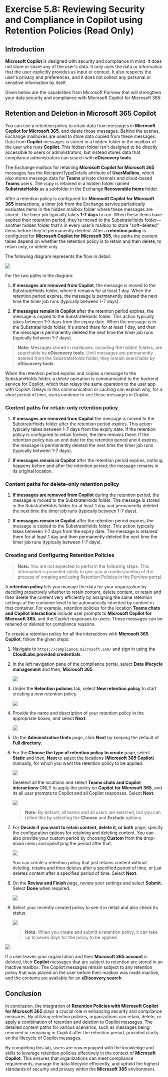 # Exercise 5.8: Reviewing Security and Compliance in Copilot using Retention Policies (Read Only)

## Introduction

**Microsoft Copilot** is designed with security and compliance in mind. It does not store or share any of the user's data. It only uses the data or information that the user explicitly provides as input or context. It also respects the user's privacy and preferences, and it does not collect any personal or sensitive information by itself.

Given below are the capabilities from Microsoft Purview that will strengthen your data security and compliance with Microsoft Copilot for Microsoft 365:

## Retention and Deletion in Microsoft 365 Copilot

You can use a retention policy to retain data from messages in **Microsoft Copilot for Microsoft 365**, and delete those messages. Behind the scenes, Exchange mailboxes are used to store data copied from these messages. Data from **Copilot** messages is stored in a hidden folder in the mailbox of the user who runs **Copilot**. This hidden folder isn't designed to be directly accessible to users or administrators, but instead stores data that compliance administrators can search with **eDiscovery tools**.

The Exchange mailbox for retaining **Microsoft Copilot for Microsoft 365** messages has the RecipientTypeDetails attribute of **UserMailbox**, which also stores message data for **Teams** private channels and cloud-based **Teams** users. The copy is retained in a hidden folder named **SubstrateHolds** as a subfolder in the Exchange **Recoverable Items** folder.

After a retention policy is configured for **Microsoft Copilot for Microsoft 365** interactions, a timer job from the Exchange service periodically evaluates items in the hidden mailbox folder where these messages are stored. The timer job typically takes **1-7 days** to run. When these items have expired their retention period, they're moved to the SubstrateHolds folder—another hidden folder that's in every user's mailbox to store "soft-deleted" items before they're permanently deleted. After a **retention policy** is configured for **Microsoft Copilot for Microsoft 365**, the paths the content takes depend on whether the retention policy is to retain and then delete, to retain only, or delete only.

The following diagram represents the flow in detail:

![](./media/copilotretentionlifecycle.png)

For the two paths in the diagram:

1. **If messages are removed from Copilot**, the message is moved to the SubstrateHolds folder, where it remains for at least 1 day. When the retention period expires, the message is permanently deleted the next time the timer job runs (typically between 1-7 days).

1. **If messages remain in Copilot** after the retention period expires, the message is copied to the SubstrateHolds folder. This action typically takes between 1-7 days from the expiry date. When the message is in the SubstrateHolds folder, it's stored there for at least 1 day, and then the message is permanently deleted the next time the timer job runs (typically between 1-7 days).

>**Note:** Messages stored in mailboxes, including the hidden folders, are searchable by **eDiscovery tools**. Until messages are permanently deleted from the SubstrateHolds folder, they remain searchable by **eDiscovery tools**.

When the retention period expires and copies a message to the SubstrateHolds folder, a delete operation is communicated to the backend service for Copilot, which then relays the same operation to the user app with Copilot. Delays in this communication or caching can explain why, for a short period of time, users continue to see these messages in Copilot.

### Content paths for retain-only retention policy

1. **If messages are removed from Copilot** the message is moved to the SubstrateHolds folder after the retention period expires. This action typically takes between 1-7 days from the expiry date. If the retention policy is configured to retain forever, the item remains there. If the retention policy has an end date for the retention period and it expires, the message is permanently deleted the next time the timer job runs (typically between 1-7 days).

1. **If messages remain in Copilot** after the retention period expires, nothing happens before and after the retention period; the message remains in its original location.

### Content paths for delete-only retention policy

1. **If messages are removed from Copilot** during the retention period, the message is moved to the SubstrateHolds folder. The message is stored in the SubstrateHolds folder for at least 1 day and permanently deleted the next time the timer job runs (typically between 1-7 days).

1. **If messages remain in Copilot** after the retention period expires, the message is copied to the SubstrateHolds folder. This action typically takes between 1-7 days from the expiry date. The message is retained there for at least 1 day and then permanently deleted the next time the timer job runs (typically between 1-7 days).

### Creating and Configuring Retention Policies

>**Note:** You are not expected to perform the following steps. This information is provided solely to give you an understanding of the process of creating and using Retention Policies in the Purview portal.

A **retention policy** lets you manage the data for your organization by deciding proactively whether to retain content, delete content, or retain and then delete the content very efficiently by assigning the same retention settings at the container level to be automatically inherited by content in that container. For example, retention policies for the location **Teams chats and Copilot interactions** include user prompts to **Microsoft Copilot for Microsoft 365**, and the Copilot responses to users. These messages can be retained or deleted for compliance reasons.

To create a retention policy for all the interactions with **Microsoft 365 Copilot**, follow the given steps:

1. Navigate to `https://compliance.microsoft.com/` and sign in using the **CloudLabs provided credentials**.

1. In the left navigation pane of the compliance portal, select **Data lifecycle management** and then, **Microsoft 365**.

    ![](./media/retention-overview.png)

1. Under the **Retention policies** tab, select **New retention policy** to start creating a new retention policy.

    ![](./media/retention-policy-new.png)

1. Provide the name and description of your retention policy in the appropriate boxes, and select **Next**.

    ![](./media/retention-policy-name.png)

1. On the **Administrative Units** page, click **Next** by keeping the default of **Full directory**.

1. For the **Choose the type of retention policy to create** page, select **Static** and then, **Next** to select the locations (**Microsoft 365 Copilot**) manually, for which you want the retention policy to be applied.

    ![](./media/retention-policy-static.png)

    Deselect all the locations and select **Teams chats and Copilot interactions** ONLY to apply the policy on **Copilot for Microsoft 365**, and its all user prompts to Copilot and all Copilot responses. Select **Next**.

    ![](./media/retention-policy-locations.png)

    >**Note:** By default, all teams and all users are selected, but you can refine this by selecting the **Choose** and **Exclude** options.

1. For **Decide if you want to retain content, delete it, or both** page, specify the configuration options for retaining and deleting content. You can also provide your custom period by choosing **Custom** from the drop-down menu and specifying the period after that.

    ![](./media/retention-policy-configurations.png)

    You can create a retention policy that just retains content without deleting, retains and then deletes after a specified period of time, or just deletes content after a specified period of time. Select **Next**.

1. On the **Review and Finish** page, review your settings and select **Submit**. Select **Done** when required.

    ![](./media/retention-policy-review.png)

1. Select your recently created policy to see it in detail and also check its status.

    ![](./media/retention-policy-created.png)

    >**Note:** When you create and submit a retention policy, it can take up to seven days for the policy to be applied.

![](./media/retention-policy-timings.png)

If a user leaves your organization and their **Microsoft 365 account** is deleted, their **Copilot** messages that are subject to retention are stored in an inactive mailbox. The Copilot messages remain subject to any retention policy that was placed on the user before their mailbox was made inactive, and the contents are available for an **eDiscovery search**.

## Conclusion

In conclusion, the integration of **Retention Policies with Microsoft Copilot for Microsoft 365** plays a crucial role in enhancing security and compliance measures. By utilizing retention policies, organizations can retain, delete, or apply a combination of retention and deletion to Copilot messages. The detailed content paths for various scenarios, such as messages being removed or remaining in Copilot after the retention period, provided clarity on the lifecycle of Copilot messages.

By completing this lab, users are now equipped with the knowledge and skills to leverage retention policies effectively in the context of **Microsoft Copilot**. This ensures that organizations can meet compliance requirements, manage the data lifecycle efficiently, and uphold the highest standards of security and privacy within the **Microsoft 365** environment.
